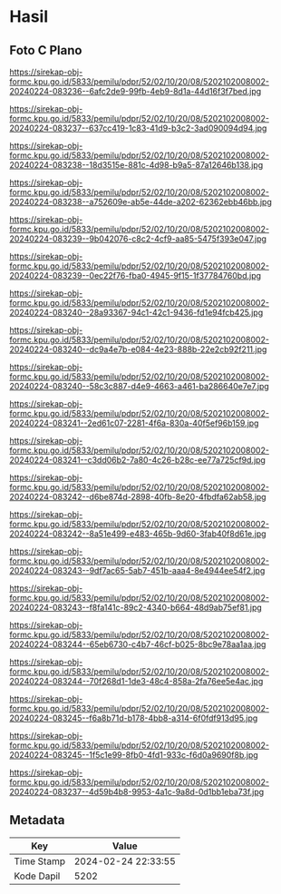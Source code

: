 # Hasil

## Foto C Plano

https://sirekap-obj-formc.kpu.go.id/5833/pemilu/pdpr/52/02/10/20/08/5202102008002-20240224-083236--6afc2de9-99fb-4eb9-8d1a-44d16f3f7bed.jpg

https://sirekap-obj-formc.kpu.go.id/5833/pemilu/pdpr/52/02/10/20/08/5202102008002-20240224-083237--637cc419-1c83-41d9-b3c2-3ad090094d94.jpg

https://sirekap-obj-formc.kpu.go.id/5833/pemilu/pdpr/52/02/10/20/08/5202102008002-20240224-083238--18d3515e-881c-4d98-b9a5-87a12646b138.jpg

https://sirekap-obj-formc.kpu.go.id/5833/pemilu/pdpr/52/02/10/20/08/5202102008002-20240224-083238--a752609e-ab5e-44de-a202-62362ebb46bb.jpg

https://sirekap-obj-formc.kpu.go.id/5833/pemilu/pdpr/52/02/10/20/08/5202102008002-20240224-083239--9b042076-c8c2-4cf9-aa85-5475f393e047.jpg

https://sirekap-obj-formc.kpu.go.id/5833/pemilu/pdpr/52/02/10/20/08/5202102008002-20240224-083239--0ec22f76-fba0-4945-9f15-1f37784760bd.jpg

https://sirekap-obj-formc.kpu.go.id/5833/pemilu/pdpr/52/02/10/20/08/5202102008002-20240224-083240--28a93367-94c1-42c1-9436-fd1e94fcb425.jpg

https://sirekap-obj-formc.kpu.go.id/5833/pemilu/pdpr/52/02/10/20/08/5202102008002-20240224-083240--dc9a4e7b-e084-4e23-888b-22e2cb92f211.jpg

https://sirekap-obj-formc.kpu.go.id/5833/pemilu/pdpr/52/02/10/20/08/5202102008002-20240224-083240--58c3c887-d4e9-4663-a461-ba286640e7e7.jpg

https://sirekap-obj-formc.kpu.go.id/5833/pemilu/pdpr/52/02/10/20/08/5202102008002-20240224-083241--2ed61c07-2281-4f6a-830a-40f5ef96b159.jpg

https://sirekap-obj-formc.kpu.go.id/5833/pemilu/pdpr/52/02/10/20/08/5202102008002-20240224-083241--c3dd06b2-7a80-4c26-b28c-ee77a725cf9d.jpg

https://sirekap-obj-formc.kpu.go.id/5833/pemilu/pdpr/52/02/10/20/08/5202102008002-20240224-083242--d6be874d-2898-40fb-8e20-4fbdfa62ab58.jpg

https://sirekap-obj-formc.kpu.go.id/5833/pemilu/pdpr/52/02/10/20/08/5202102008002-20240224-083242--8a51e499-e483-465b-9d60-3fab40f8d61e.jpg

https://sirekap-obj-formc.kpu.go.id/5833/pemilu/pdpr/52/02/10/20/08/5202102008002-20240224-083243--9df7ac65-5ab7-451b-aaa4-8e4944ee54f2.jpg

https://sirekap-obj-formc.kpu.go.id/5833/pemilu/pdpr/52/02/10/20/08/5202102008002-20240224-083243--f8fa141c-89c2-4340-b664-48d9ab75ef81.jpg

https://sirekap-obj-formc.kpu.go.id/5833/pemilu/pdpr/52/02/10/20/08/5202102008002-20240224-083244--65eb6730-c4b7-46cf-b025-8bc9e78aa1aa.jpg

https://sirekap-obj-formc.kpu.go.id/5833/pemilu/pdpr/52/02/10/20/08/5202102008002-20240224-083244--70f268d1-1de3-48c4-858a-2fa76ee5e4ac.jpg

https://sirekap-obj-formc.kpu.go.id/5833/pemilu/pdpr/52/02/10/20/08/5202102008002-20240224-083245--f6a8b71d-b178-4bb8-a314-6f0fdf913d95.jpg

https://sirekap-obj-formc.kpu.go.id/5833/pemilu/pdpr/52/02/10/20/08/5202102008002-20240224-083245--1f5c1e99-8fb0-4fd1-933c-f6d0a9690f8b.jpg

https://sirekap-obj-formc.kpu.go.id/5833/pemilu/pdpr/52/02/10/20/08/5202102008002-20240224-083237--4d59b4b8-9953-4a1c-9a8d-0d1bb1eba73f.jpg


## Metadata

| Key        | Value               |
| ---------- | ------------------- |
| Time Stamp | 2024-02-24 22:33:55 |
| Kode Dapil | 5202                |



